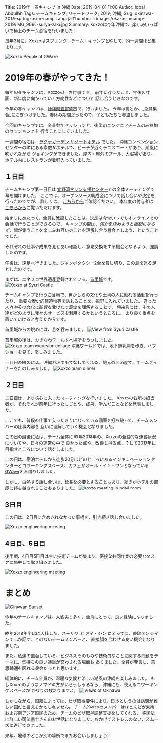 Title: 2019年　春キャンプ in 沖縄
Date: 2019-04-01 11:00
Author: Iqbal Abdullah
Tags: チームキャンプ; リモートワーク; 2019; 沖縄;
Slug: okinawa-2019-spring-team-camp
Lang: ja
Thumbnail: images/oka-teamcamp-2019/IMG_9066-surya-zaki.jpg
Summary: Xoxzoは今年沖縄で、楽しみいっぱいで極上のチーム合宿を行いました！

毎年3月に、Xoxzoはスプリング・チーム・キャンプと称して、約一週間ほど集まります。

![Xoxzo People at GWave]({filename}/images/oka-teamcamp-2019/IMG_9166-gwave-group-picture.jpg)

# 2019年の春がやってきた！

毎年の春キャンプは、Xoxzoの一大行事です。
前年に行ったこと、今後の計画、新年度に向かっていく方向性などについて
話し合うときなのです。

今年の春キャンプは、[沖縄県宜野湾市](https://ja.wikipedia.org/wiki/%E5%AE%9C%E9%87%8E%E6%B9%BE%E5%B8%82)で、行いました。
今年は何とか、_全員集合_にこぎつけました。春休み期間だったので、子どもたちも参加しました。

今回のキャンプでは、全員参加セッションと、後半のエンジニアチームのみ参加のセッションとを
行うことにしていました。

一週間の宿泊は、[ラグナガーデン リゾートホテル](https://www.laguna-garden.jp/) でした。
沖縄コンベンションセンターの隣にある素敵なホテルで、ビーチが近くテニスコートがあり、潮風に吹かれながら
ジョギングができました。屋内・屋外のプール、大浴場があり、ホテル内にレストランが数軒入っていました。

## １日目

チームキャンプ第一日目は [宜野湾マリン支援センター](https://maririne.jp/)での全体ミーティングで幕を開けました。
ここでは、オープンソース助成金について話し合いや決定を行ったのですが、
詳しくは、 [こちらから]({filename}/Community/annual-opensource-grant-2018-ja.md)ご確認ください。
本年度の付与者は [こちらから]({filename}/Community/annual-opensource-grant-2019-ja.md)ご覧いただけます。

始まりにあたって、全員に確認したことは、決定は今後いつでもオンラインでの会話で行うことができるので、
キャンプの間は、_何かを決めようと躍起にならず_、皆が集うことを楽しみお互いのことを理解し合う機会としよう、ということでした。

それぞれの仕事や成果を見せあい確認し、意見交換をする機会となるよう、強調したのです。

午後は、遠足へ行きました。ジャンボタクシー2台を貸し切り、この島を巡る足としたのです。

まずは、ユネスコ世界遺産登録されている、[首里城](https://ja.wikipedia.org/wiki/Shuri_Castle)です。
![Xoxzo at Syuri Castle]({filename}/images/oka-teamcamp-2019/IMG_9071-syuri-jo.jpg)

チームキャンプを行うご当地で、何かしらの文化や土地の人に触れる活動を行ったり、
重要な歴史的建造物等を訪れることを、視野に入れていました。
違った人々やその文化に影響を受けたり歴史を理解することで、
将来的には、その人達がどのように我々のサービスを利用するかというところに、
より良く重点を置いていけると考えたからです。

首里城からの眺めには、息を呑みました。
![View from Syuri Castle]({filename}/images/oka-teamcamp-2019/IMAG2930-shisa-EFFECTS.jpg)

首里城の後は、おきなわワールドへ場所をうつしました。
![Xoxzo team excursion collage]({filename}/images/oka-teamcamp-2019/team-excursion.jpg)
沖縄ワールドでは、地下鍾乳洞を歩き、ハブショーを見て、楽しみました。

一日目の締めには、沖縄料理でもてなしてくれる、地元の居酒屋で、チームディナーをたのしみました。
![Xoxzo team dinner]({filename}/images/oka-teamcamp-2019/team-dinner.jpg)

## ２日目

二日目は、より核心に入ったミーティングを行いました。
Xoxzoの各所の担当者が、それぞれが前年に行ったしごとや、成果、学んだことなどを発表しました。

ここでも、普段の仕事で入ったきりになっている個室を打ち破って、チームメンバーの仕事内容を
互いに理解していく機会となりました。

この日の最後に私は、チーム全体に 昨年2018年の、Xoxzoの全般的な運営状況についてや、日々の運営の中で
良かった点や、改善し得る点、そして2019年に目指すところについて話をしました。

この日は、宿泊ホテルから徒歩20分ほどのところにあるインキュベーションセンターとコワーキングスペース、カフェがオール・イン・ワンとなっている [GWave](http://www.gbic.jp/)をお借りしました。

しかし、白熱する話し合いは、延長を必要とすることもあり、続きがホテルの部屋に持ち越されることもありました。
![Xoxzo meeting in hotel room]({filename}/images/oka-teamcamp-2019/meeting-hotem-room-smaller.jpg)

## 3日目

この日は、2日目に含めきれなかった事柄を、引き続き話し合いました。

![Xoxzo engineering meeting]({filename}/images/oka-teamcamp-2019/IMAG2979-gwave-group-meeting.jpg)

## 4日目、5日目

後半戦、4日目5日目は主に技術チームが集まり、密接な共同作業の必要なタスクに集中して取り組みました。

![Xoxzo engineering meeting]({filename}/images/oka-teamcamp-2019/engineering-team-collage.jpg)

# まとめ

![Ginowan Sunset]({filename}/images/oka-teamcamp-2019/20190327_180726-sunset.jpg)

今年のチームキャンプは、大変実り多く、全員にとって、良い経験になりました。

昨年2018年半ばに入社した、スーリヤ と アイ・シン にとっては、普段オンラインでしか話すことのないチームメンバーと、
直接顔を合わせる良い機会となりました。

また、私達の直面している、ビジネスそのものや技術的なことに関する問題をテーマに、気持ちの良い議論が交わされる場面も
ありました。全員が発言し、意思疎通を図れる機会だったと思います。

総体的に、チーム全員が、温暖な気候と涼しい潮風の沖縄を楽しみました。
もしXoxzoのようなノマドの方がいらっしゃるなら、沖縄にも、使えるコワーキングスペースが
かなりの数ありますよ。
![Views of Okinawa]({filename}/images/oka-teamcamp-2019/views-of-okinawa-collage.jpg)

しかしながら、国籍によっては、ビザ取得要件により、日本というのは訪問が難しい国だと言えるかもしれません。
チームXoxzoのメンバーはほとんどが東南および南アジア国民のため、チームのビザ取得調整支援をしてくれる、
移民法に詳しい司法書士さんのお世話になりました。おかげでストレスのない、スムーズに進行できました。

来年、地球のどこか別の場所でまたお会いしましょう！
